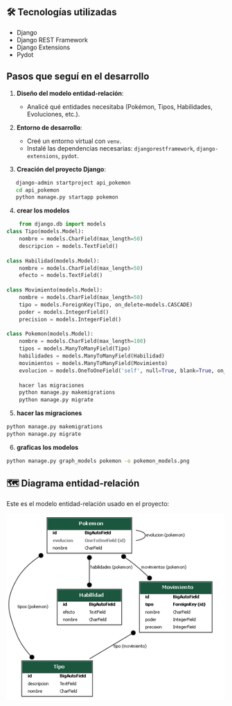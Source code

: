 ## 🛠️ Tecnologías utilizadas
- Django
- Django REST Framework
- Django Extensions
- Pydot

## Pasos que seguí en el desarrollo

1. **Diseño del modelo entidad-relación**:
   - Analicé qué entidades necesitaba (Pokémon, Tipos, Habilidades, Evoluciones, etc.).


2. **Entorno de desarrollo**:
   - Creé un entorno virtual con `venv`.
   - Instalé las dependencias necesarias: `djangorestframework`, `django-extensions`, `pydot`.

3. **Creación del proyecto Django**:
```bash
   django-admin startproject api_pokemon
   cd api_pokemon
   python manage.py startapp pokemon
```
4. **crear los modelos**
```python 
    from django.db import models
class Tipo(models.Model):
    nombre = models.CharField(max_length=50)
    descripcion = models.TextField()

class Habilidad(models.Model):
    nombre = models.CharField(max_length=50)
    efecto = models.TextField()

class Movimiento(models.Model):
    nombre = models.CharField(max_length=50)
    tipo = models.ForeignKey(Tipo, on_delete=models.CASCADE)
    poder = models.IntegerField()
    precision = models.IntegerField()

class Pokemon(models.Model):
    nombre = models.CharField(max_length=100)
    tipos = models.ManyToManyField(Tipo)
    habilidades = models.ManyToManyField(Habilidad)
    movimientos = models.ManyToManyField(Movimiento)
    evolucion = models.OneToOneField('self', null=True, blank=True, on_delete=models.SET_NULL)

    hacer las migraciones
    python manage.py makemigrations
    python manage.py migrate
```
5. **hacer las migraciones**
```bash
python manage.py makemigrations
python manage.py migrate
```
6. **graficas los modelos**
``` bash
python manage.py graph_models pokemon -o pokemon_models.png
```
## 🗺️ Diagrama entidad-relación

Este es el modelo entidad-relación usado en el proyecto:

![Modelo ER](modelo.png)


